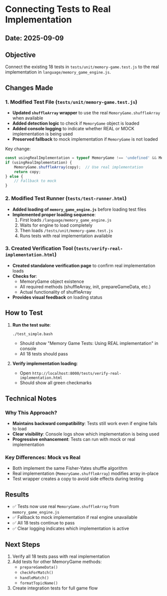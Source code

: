 # Connecting Tests to Real Implementation

## Date: 2025-09-09

## Objective
Connect the existing 18 tests in `tests/unit/memory-game.test.js` to the real implementation in `language/memory_game_engine.js`.

## Changes Made

### 1. Modified Test File (`tests/unit/memory-game.test.js`)
- **Updated `shuffleArray` wrapper** to use the real `MemoryGame.shuffleArray` when available
- **Added detection logic** to check if `MemoryGame` object is loaded
- **Added console logging** to indicate whether REAL or MOCK implementation is being used
- **Preserved fallback** to mock implementation if `MemoryGame` is not loaded

Key change:
```javascript
const usingRealImplementation = typeof MemoryGame !== 'undefined' && MemoryGame.shuffleArray;
if (usingRealImplementation) {
    MemoryGame.shuffleArray(copy);  // Use real implementation
    return copy;
} else {
    // Fallback to mock
}
```

### 2. Modified Test Runner (`tests/test-runner.html`)
- **Added loading of `memory_game_engine.js`** before loading test files
- **Implemented proper loading sequence**:
  1. First loads `/language/memory_game_engine.js`
  2. Waits for engine to load completely
  3. Then loads `/tests/unit/memory-game.test.js`
  4. Runs tests with real implementation available

### 3. Created Verification Tool (`tests/verify-real-implementation.html`)
- **Created standalone verification page** to confirm real implementation loads
- **Checks for**:
  - MemoryGame object existence
  - All required methods (shuffleArray, init, prepareGameData, etc.)
  - Actual functionality of shuffleArray
- **Provides visual feedback** on loading status

## How to Test

1. **Run the test suite**:
   ```bash
   ./test_simple.bash
   ```
   - Should show "Memory Game Tests: Using REAL implementation" in console
   - All 18 tests should pass

2. **Verify implementation loading**:
   - Open `http://localhost:8000/tests/verify-real-implementation.html`
   - Should show all green checkmarks

## Technical Notes

### Why This Approach?
- **Maintains backward compatibility**: Tests still work even if engine fails to load
- **Clear visibility**: Console logs show which implementation is being used
- **Progressive enhancement**: Tests can run with mock or real implementation

### Key Differences: Mock vs Real
- Both implement the same Fisher-Yates shuffle algorithm
- Real implementation (`MemoryGame.shuffleArray`) modifies array in-place
- Test wrapper creates a copy to avoid side effects during testing

## Results
- ✅ Tests now use real `MemoryGame.shuffleArray` from `memory_game_engine.js`
- ✅ Fallback to mock implementation if real engine unavailable
- ✅ All 18 tests continue to pass
- ✅ Clear logging indicates which implementation is active

## Next Steps
1. Verify all 18 tests pass with real implementation
2. Add tests for other MemoryGame methods:
   - `prepareGameData()`
   - `checkForMatch()`
   - `handleMatch()`
   - `formatTopicName()`
3. Create integration tests for full game flow


